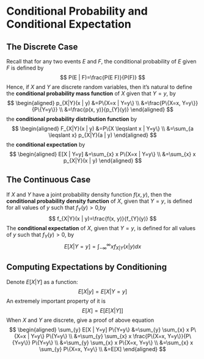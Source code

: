 # Conditional Probability and Conditional Expectation

## The Discrete Case

Recall that for any two events $E$ and $F$, the conditional probability of $E$ given $F$ is defined by
$$
P(E | F)=\frac{P(E F)}{P(F)}
$$
Hence, if $X$ and $Y$ are discrete random variables, then it’s natural to define the **conditional probability mass function** of $X$ given that $Y=y$, by
$$
\begin{aligned} p_{X|Y}(x | y) &=P\{X=x | Y=y\} \\ &=\frac{P\{X=x, Y=y\}}{P\{Y=y\}} \\ &=\frac{p(x, y)}{p_{Y}(y)} \end{aligned}
$$
the **conditional probability distribution function** by
$$
\begin{aligned} F_{X|Y}(x | y) &=P\{X \leqslant x | Y=y\} \\ &=\sum_{a \leqslant x} p_{X|Y}(a | y) \end{aligned}
$$
the **conditional expectation** by
$$
\begin{aligned} E[X | Y=y] &=\sum_{x} x P\{X=x | Y=y\} \\ &=\sum_{x} x p_{X|Y}(x | y) \end{aligned}
$$

## The Continuous Case

If $X$ and $Y$ have a joint probability density function $f (x, y)$, then the **conditional probability density function** of $X$, given that $Y=y$, is defined for all values of $y$ such that $f_Y(y)>0$,by
$$
f_{X|Y}(x | y)=\frac{f(x, y)}{f_{Y}(y)}
$$
The **conditional expectation** of $X$, given that $Y = y$, is defined for all values of $y$ such that $f_Y (y) > 0,$ by
$$
E[X | Y=y]=\int_{-\infty}^{\infty} x f_{X|Y}(x | y) d x
$$

## Computing Expectations by Conditioning

Denote $E[X | Y]$ as a function:
$$
E[X | y]=E[X | Y=y]
$$
An extremely important property of it is
$$
E[X]=E[E[X | Y]]
$$
When $X$ and $Y$ are discrete, give a proof of above equation
$$
\begin{aligned} \sum_{y} E[X | Y=y] P\{Y=y\} &=\sum_{y} \sum_{x} x P\{X=x | Y=y\} P\{Y=y\} \\ &=\sum_{y} \sum_{x} x \frac{P\{X=x, Y=y\}}{P\{Y=y\}} P\{Y=y\} \\ &=\sum_{y} \sum_{x} x P\{X=x, Y=y\} \\ &=\sum_{x} x \sum_{y} P\{X=x, Y=y\} \\ &=E[X] \end{aligned}
$$
